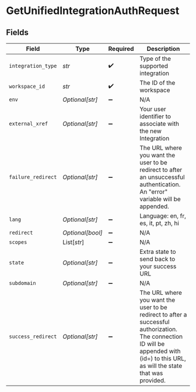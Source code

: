 # GetUnifiedIntegrationAuthRequest


## Fields

| Field                                                                                                                                                                                              | Type                                                                                                                                                                                               | Required                                                                                                                                                                                           | Description                                                                                                                                                                                        |
| -------------------------------------------------------------------------------------------------------------------------------------------------------------------------------------------------- | -------------------------------------------------------------------------------------------------------------------------------------------------------------------------------------------------- | -------------------------------------------------------------------------------------------------------------------------------------------------------------------------------------------------- | -------------------------------------------------------------------------------------------------------------------------------------------------------------------------------------------------- |
| `integration_type`                                                                                                                                                                                 | *str*                                                                                                                                                                                              | :heavy_check_mark:                                                                                                                                                                                 | Type of the supported integration                                                                                                                                                                  |
| `workspace_id`                                                                                                                                                                                     | *str*                                                                                                                                                                                              | :heavy_check_mark:                                                                                                                                                                                 | The ID of the workspace                                                                                                                                                                            |
| `env`                                                                                                                                                                                              | *Optional[str]*                                                                                                                                                                                    | :heavy_minus_sign:                                                                                                                                                                                 | N/A                                                                                                                                                                                                |
| `external_xref`                                                                                                                                                                                    | *Optional[str]*                                                                                                                                                                                    | :heavy_minus_sign:                                                                                                                                                                                 | Your user identifier to associate with the new Integration                                                                                                                                         |
| `failure_redirect`                                                                                                                                                                                 | *Optional[str]*                                                                                                                                                                                    | :heavy_minus_sign:                                                                                                                                                                                 | The URL where you want the user to be redirect to after an unsuccessful authentication. An "error" variable will be appended.                                                                      |
| `lang`                                                                                                                                                                                             | *Optional[str]*                                                                                                                                                                                    | :heavy_minus_sign:                                                                                                                                                                                 | Language: en, fr, es, it, pt, zh, hi                                                                                                                                                               |
| `redirect`                                                                                                                                                                                         | *Optional[bool]*                                                                                                                                                                                   | :heavy_minus_sign:                                                                                                                                                                                 | N/A                                                                                                                                                                                                |
| `scopes`                                                                                                                                                                                           | List[*str*]                                                                                                                                                                                        | :heavy_minus_sign:                                                                                                                                                                                 | N/A                                                                                                                                                                                                |
| `state`                                                                                                                                                                                            | *Optional[str]*                                                                                                                                                                                    | :heavy_minus_sign:                                                                                                                                                                                 | Extra state to send back to your success URL                                                                                                                                                       |
| `subdomain`                                                                                                                                                                                        | *Optional[str]*                                                                                                                                                                                    | :heavy_minus_sign:                                                                                                                                                                                 | N/A                                                                                                                                                                                                |
| `success_redirect`                                                                                                                                                                                 | *Optional[str]*                                                                                                                                                                                    | :heavy_minus_sign:                                                                                                                                                                                 | The URL where you want the user to be redirect to after a successful authorization.  The connection ID will be appended with (id=<connectionId>) to this URL, as will the state that was provided. |